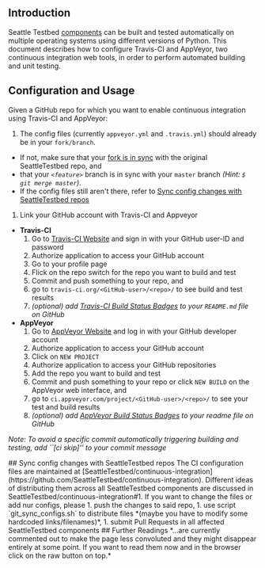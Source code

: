 ## Introduction
Seattle Testbed [components](https://seattle.poly.edu/wiki/BuildInstructions) can be built and tested automatically on multiple operating systems using different versions of Python. This document describes how to configure Travis-CI and AppVeyor, two continuous integration web tools, in order to perform automated building and unit testing.

## Configuration and Usage
Given a GitHub repo for which you want to enable continuous integration using Travis-CI and AppVeyor:

1. The config files (currently `appveyor.yml` and `.travis.yml`) should already be in your `fork/branch`. 
  - If not, make sure that your [fork is in sync](https://help.github.com/articles/syncing-a-fork/) with the original SeattleTestbed repo, and 
  - that your *`<feature>`* branch is in sync with your `master` branch *(Hint: `$ git merge master`)*.
  - If the config files still aren't there, refer to <a href="#sync-config">Sync config changes with SeattleTestbed repos</a>
1. Link your GitHub account with Travis-CI and Appveyor
  - **Travis-CI**
    1. Go to [Travis-CI Website](https://travis-ci.org) and sign in with your GitHub user-ID and password
    1. Authorize application to access your GitHub account
    1. Go to your profile page
    1. Flick on the repo switch for the repo you want to build and test
    1. Commit and push something to your repo, and
    1. go to `travis-ci.org/<GitHub-user>/<repo>/` to see build and test results
    1. *(optional) add [Travis-CI Build Status Badges](https://docs.travis-ci.com/user/status-images/) to your `README.md` file on GitHub*
  - **AppVeyor**
    1. Go to [AppVeyor Website](https://ci.appveyor.com) and log in with your GitHub developer account
    1. Authorize application to access your GitHub account
    1. Click on `NEW PROJECT`
    1. Authorize application to access your GitHub repositories 
    1. Add the repo you want to build and test
    1. Commit and push something to your repo or click `NEW BUILD` on the AppVeyor web interface, and
    1. go to `ci.appveyor.com/project/<GitHub-user>/<repo>/` to see your test and build results
    1. *(optional) add [AppVeyor Build Status Badges](http://www.appveyor.com/docs/status-badges) to your readme file on GitHub*

*Note: To avoid a specific commit automatically triggering building and testing, add ``[ci skip]'' to your commit message*

<a name="sync-config" />
## Sync config changes with SeattleTestbed repos
The CI configuration files are maintained at [SeattleTestbed/continuous-integration](https://github.com/SeattleTestbed/continuous-integration). Different ideas of distributing them across all SeattleTestbed components are discussed in SeattleTestbed/continuous-integration#1. If you want to change the files or add nur configs, please
 1. push the changes to said repo,
 1. use script `git_sync_configs.sh` to distribute files *(maybe you have to modify some hardcoded links/filenames)*,
 1. submit Pull Requests in all affected SeattleTestbed components

<a name="further" />
## Further Readings
*...are currently commented out to make the page less convoluted and they might disappear entirely at some point. If you want to read them now and in the browser click on the raw button on top.*

<!---
<a name="Workflow" />
## Working with Continuous Integration
1.  Starting builds: whenever a commit is pushed to the repo that AppVeyor or Travis are connected to, a build will automatically be started. AppVeyor also allows you to manually start builds from the project page with the "New Build" or "Rebuild commit" buttons.
1.  Verify the build status badges in a few minutes and click on them if they are showing as failed (Note: Badge in readme is optional).
1.  If build is shown as passing, submit pull request to merge your code to main branch *((Not sure what the intention is here - unless we're writing instructions for contributors on how to get code into Seattle projects... but that's not here. Just leaving it for now....))*


<a name="Config" />
## Configuring Continuous Integration
<a name="ConfigTravis" />
### Configuring Travis-CI: Writing .travis.yml
Travis's default configuration is unlikely to provide meaningful results. A .travis.yml file is required. Here's a basic sample for any Seattle project that includes buildscripts. The example below will run the unit testing framework on one version of python - 2.7 - on a Linux system on a Travis vm after performing basic updates (using apt-get).

```
matrix:                         # Matrix-include is essential to specify specific VM entries
  include:
    - language: python      # Language to initiate linux VM
      python: '2.7'       # Type of python to use   
      os: linux         # The OS of the VM
      install:          # tool installation 
        - sudo apt-get update
script:
  - python --version
  - cd ./scripts
  - python initialize.py
  - python build.py -t
  - cd ../RUNNABLE
  - python utf.py -a
```

The "install:" block for every Linux VM can install any tools required for running the tests. Above, we simply perform an update on packages installed on the Travis VM, but one could install custom tools, perform basic setup - whatever is needed for the tests.


The "scripts:" block at the end will run for every configuration listed in the matrix above. Generally, you can run whatever you like in the scripts section at the bottom of your .travis.yml file, to be executed during the testing phase of the build. **Seattle employs [a unit test framework that is described in detail here](https://seattle.poly.edu/wiki/BuildInstructions).** Here are just a few examples:
For example, in the “scripts:” (Travis-CI) or “test_script:” (AppVeyor) block of the YML file unit test can run individually or with a module. 

```
script:
  - python utf.py –a # run all tests
```
```
script:
  - python utf.py –f filename
```
```
script:
  - python utf.py –m modulename
```


##### Travis-CI: Multiple VMs / Environments
Adding sections like the following under the **matrix** and **include** directives will cause the scripts to be run on addition VMs for each section with the specified configuration.
```
    - language: python
      python: '2.6'
      os: linux
      install:
        - sudo apt-get update
```

##### Travis-CI: Testing on OS X
Testing on OS X is quit similar to the Linux, though not all tools may be available on OS X and needs to be installed once the VM is created. The code below shows that python is installed through pyenv and adds the installed version of python to the default path. 
```
matrix:
  include:
    - language: objective-c
      os: osx
      install:
          - if [[ "$(uname -s)" == 'Darwin' ]]; then
             pyenv install 2.6.9;
             pyenv global 2.6.9;
            fi
          - export PYENV_ROOT="${HOME}/.pyenv"
          - if [ -d "${PYENV_ROOT}" ]; then
             export PATH="${PYENV_ROOT}/bin:${PATH}";
             eval "$(pyenv init -)";
            fi
script:
  - python --version
  - cd ./scripts
  - python initialize.py
  - python build.py -t
  - cd ../RUNNABLE
  - python utf.py -a
```
###### Additional Refrences: Testing on OS X
- [Travis docs for multiple OS setups](https://docs.travis-ci.com/user/multi-os/)
- [Travis docs for OS X environments](https://docs.travis-ci.com/user/osx-ci-environment/)



<a name="ConfigAppVeyor" />
### Configuring AppVeyor: Writing appveyor.yml
Here's a basic sample for any Seattle project that includes buildscripts. The example below will run the unit testing framework on one version of python - 2.7 - on a windows 64 bit system on a AppVeyor VM after performing basic OS installation

```
build: false                #defaults to the cloned repository

environment:
  matrix:
    - PYTHON: "C:/Python27"

platform:
- x64

test_script:
  - cd scripts
  - python initialize.py
  - python build.py -t
  - cd ../RUNNABLE
  - python utf.py -a
```
##### AppVeyor: Multiple VMs / Environments
When adding multiple python version under the **enviroments - matrix** set or multiple windows bit architectures under **platforms** set AppVeyor will perform the cartesian product, thus resulting in multiple VMs. The example below shows that the AppVeyor will run 4 VMs in serial.

```
build: false

environment:
  matrix:
    - PYTHON: "C:/Python26"
    - PYTHON: "C:/Python27"

platform:
- x86
- x64

test_script:
  - cd scripts
  - python initialize.py
  - python build.py -t
  - cd ../RUNNABLE
  - python utf.py -a

```
-->
